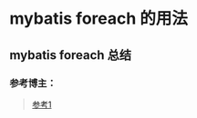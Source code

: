 # mybatis foreach 的用法

## mybatis foreach 总结

### 参考博主：

> [参考1](https://blog.csdn.net/Mr_YeShaoFei/article/details/93637571)
